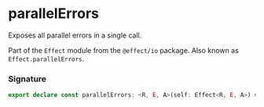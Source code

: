 # parallelErrors

Exposes all parallel errors in a single call.

Part of the `Effect` module from the `@effect/io` package. Also known as `Effect.parallelErrors`.

### Signature

```typescript
export declare const parallelErrors: <R, E, A>(self: Effect<R, E, A>) => Effect<R, E[], A>
```
